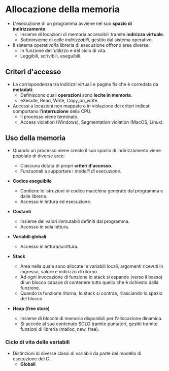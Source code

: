 # Allocazione della memoria
- L'esecuzione di un programma avviene nel suo **spazio di indirizzamento**.
	- Insieme di locazioni di memoria accessibili tramite **indirizzo virtuale**.
	- Sottoinsieme di celle *indirizzabili*, gestito dal sistema operativo.
- Il sistema operativo/la libreria di esecuzione offrono aree diverse:
	- In funzione dell'utilizzo e del ciclo di vita.
	- Leggibili, scrivibili, eseguibili.

## Criteri d'accesso
- La corrispondenza tra indirizzi virtuali e pagine fisiche è corredata da **metadati**:
	- Definiscono quali **operazioni** sono **lecite in memoria**.
	- eXecute, Read, Write, Copy_on_write.
- Accessi a locazioni non mappate o in violazione dei criteri indicati comportano l'**interruzione** della CPU.
	- Il processo viene terminato.
	- Access violation (Windows), Segmentation violation (MacOS, Linux).

## Uso della memoria
- Quando un processo viene creato il suo spazio di indirizzamento viene popolato di diverse aree:
	- Ciascuna dotata di propri **criteri d'accesso**.
	- Funzuonali a supportare i *modelli di esecuzione*.
- **Codice eseguibile**
	- Contiene le istruzioni in codice macchina generate dal programma e dalle librerie.
	- Accesso in lettura ed esecuzione.
- **Costanti**
	- Insieme dei valori immutabili definiti dal programma.
	- Accesso in sola lettura.
- **Variabili globali**
	- Accesso in lettura/scrittura.

- **Stack**
	- Area nella quale sono allocate le variabili locali, argomenti ricevuti in ingresso, valore e indirizzo di ritorno.
	- Ad ogni invocazione di funzione lo stack si espande (verso il basso) di un blocco capace di contenere tutto quello che è richiesto dalla funzione.
	- Quando la funzione ritorna, lo stack si contrae, rilasciando lo spazio del blocco.
- **Heap (free store)**
	- Insieme di blocchi di memoria disponibili per l'allocazione dinamica.
	- Si accede al suo contenuto SOLO tramite puntatori, gestiti tramite funzioni di libreria (malloc, new, free).

### Ciclo di vita delle variabili
- Distinzioni di diverse classi di variabili da parte del modello di esecuzione del C.
	- **Globali**